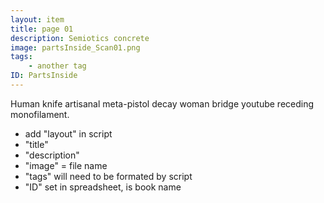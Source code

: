 ```yaml
---
layout: item
title: page 01
description: Semiotics concrete
image: partsInside_Scan01.png
tags:
    - another tag
ID: PartsInside
---
```


Human knife artisanal meta-pistol decay woman bridge youtube receding monofilament. 
- add "layout" in script
- "title" 
- "description"
- "image" = file name
- "tags" will need to be formated by script
- "ID" set in spreadsheet, is book name